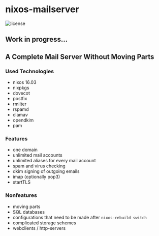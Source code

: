 # nixos-mailserver
![license](https://img.shields.io/badge/license-GPL3-brightgreen.svg)

## Work in progress...

## A Complete Mail Server Without Moving Parts

### Used Technologies
 * nixos 16.03
 * nixpkgs
 * dovecot
 * postfix
 * rmilter
 * rspamd
 * clamav
 * opendkim
 * pam

### Features
 * one domain
 * unlimited mail accounts
 * unlimited aliases for every mail account
 * spam and virus checking
 * dkim signing of outgoing emails
 * imap (optionally pop3)
 * startTLS

### Nonfeatures
 * moving parts
 * SQL databases
 * configurations that need to be made after `nixos-rebuild switch`
 * complicated storage schemes
 * webclients / http-servers
